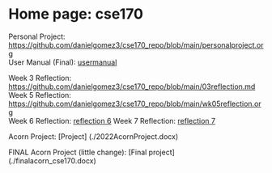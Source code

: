 # Home page: cse170  

Personal Project: <https://github.com/danielgomez3/cse170_repo/blob/main/personalproject.org>  
User Manual (Final): [usermanual](./finalusermanual_cse180.org)

Week 3 Reflection: <https://github.com/danielgomez3/cse170_repo/blob/main/03reflection.md>  
Week 5 Reflection: <https://github.com/danielgomez3/cse170_repo/blob/main/wk05reflection.org>  
Week 6 Reflection:
[reflection 6](./week6_reflection.org)
Week 7 Reflection:
[reflection 7](./wk07reflection_cse170.org)

Acorn Project:
[Project] (./2022AcornProject.docx)

FINAL Acorn Project (little change):
[Final project] (./finalacorn_cse170.docx)
